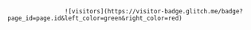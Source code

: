 
                    ![visitors](https://visitor-badge.glitch.me/badge?page_id=page.id&left_color=green&right_color=red)
